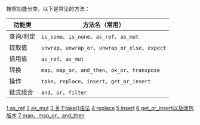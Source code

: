 按照功能分类，以下是常见的方法：

| 功能类   | 方法名（常用）                                        |
| ----- | ---------------------------------------------- |
| 查询/判定 | `is_some`、`is_none`、`as_ref`、`as_mut`          |
| 提取值   | `unwrap`、`unwrap_or`、`unwrap_or_else`、`expect` |
| 借用值   | `as_ref`、`as_mut`                              |
| 转换    | `map`、`map_or`、`and_then`、`ok_or`、`transpose`  |
| 操作    | `take`、`replace`、`insert`、`get_or_insert`      |
| 链式组合  | `and`、`or`、`filter`                            |
[1 as_ref](../ChatGpt/1%20as_ref.md)
[2 as_mut](../ChatGpt/2%20as_mut.md)
[3 关于take()语法](../ChatGpt/3%20关于take()语法.md)
[4 replace](../ChatGpt/4%20replace.md)
[5 insert](../ChatGpt/5%20insert.md)
[6 get_or_insert以及闭包版本](../ChatGpt/6%20get_or_insert以及闭包版本.md)
[7 map、map_or、and_then](../ChatGpt/7%20map、map_or、and_then.md)
